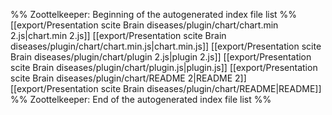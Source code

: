 %% Zoottelkeeper: Beginning of the autogenerated index file list  %%
 [[export/Presentation scite Brain diseases/plugin/chart/chart.min 2.js|chart.min 2.js]]
 [[export/Presentation scite Brain diseases/plugin/chart/chart.min.js|chart.min.js]]
 [[export/Presentation scite Brain diseases/plugin/chart/plugin 2.js|plugin 2.js]]
 [[export/Presentation scite Brain diseases/plugin/chart/plugin.js|plugin.js]]
 [[export/Presentation scite Brain diseases/plugin/chart/README 2|README 2]]
 [[export/Presentation scite Brain diseases/plugin/chart/README|README]]
%% Zoottelkeeper: End of the autogenerated index file list  %%
